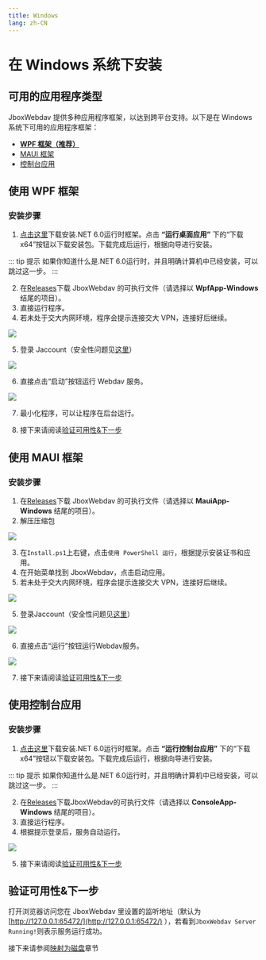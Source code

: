 ```yaml
---
title: Windows
lang: zh-CN
---
```


# 在 Windows 系统下安装

## 可用的应用程序类型
JboxWebdav 提供多种应用程序框架，以达到跨平台支持。以下是在 Windows 系统下可用的应用程序框架：

- [**WPF 框架（推荐）**](#使用-wpf-框架)
- [MAUI 框架](#使用-maui-框架)
- [控制台应用](#使用控制台应用)

## 使用 WPF 框架
### 安装步骤
1. [点击这里](https://dotnet.microsoft.com/zh-cn/download/dotnet/6.0/runtime)下载安装.NET 6.0运行时框架。点击 **“运行桌面应用”** 下的“下载x64”按钮以下载安装包。下载完成后运行，根据向导进行安装。

::: tip 提示
如果你知道什么是.NET 6.0运行时，并且明确计算机中已经安装，可以跳过这一步。
:::

2. 在[Releases](https://github.com/1357310795/JboxWebdav/releases)下载 JboxWebdav 的可执行文件（请选择以 **WpfApp-Windows** 结尾的项目）。
3. 直接运行程序。
4. 若未处于交大内网环境，程序会提示连接交大 VPN，连接好后继续。

![](https://s2.loli.net/2022/08/01/7bi1gGhDj2EIwXm.png)

5. 登录 Jaccount（安全性问题见[这里](../about/readme.md#安全性说明)）

![](https://s2.loli.net/2022/07/03/YXpRmdWC1QHSMrz.png)

6. 直接点击“启动”按钮运行 Webdav 服务。

![](https://s2.loli.net/2022/08/01/YujkUPdKIiXfbAT.png)

7. 最小化程序，可以让程序在后台运行。

8. 接下来请阅读[验证可用性&下一步](#验证可用性-下一步)

## 使用 MAUI 框架
### 安装步骤
1. 在[Releases](https://github.com/1357310795/JboxWebdav/releases)下载 JboxWebdav 的可执行文件（请选择以 **MauiApp-Windows** 结尾的项目）。
2. 解压压缩包

![](https://s2.loli.net/2022/08/01/a6TCM1QZJBI8sNR.png)

3. 在`Install.ps1`上右键，点击`使用 PowerShell 运行`，根据提示安装证书和应用。
4. 在开始菜单找到 JboxWebdav，点击启动应用。
4. 若未处于交大内网环境，程序会提示连接交大 VPN，连接好后继续。

![](https://s2.loli.net/2022/08/01/KjLmOkc2FSVM94s.png)

5. 登录Jaccount（安全性问题见[这里](../about/readme.md#安全性说明)）

![](https://s2.loli.net/2022/08/01/q9zWCLYDGoHAPMt.png)

6. 直接点击“运行”按钮运行Webdav服务。

![](https://s2.loli.net/2022/08/01/LTnyPaBmrdpOjHR.png)

7. 接下来请阅读[验证可用性&下一步](#验证可用性-下一步)

## 使用控制台应用
### 安装步骤
1. [点击这里](https://dotnet.microsoft.com/zh-cn/download/dotnet/6.0/runtime)下载安装.NET 6.0运行时框架。点击 **“运行控制台应用”** 下的“下载x64”按钮以下载安装包。下载完成后运行，根据向导进行安装。

::: tip 提示
如果你知道什么是.NET 6.0运行时，并且明确计算机中已经安装，可以跳过这一步。
:::

2. 在[Releases](https://github.com/1357310795/JboxWebdav/releases)下载JboxWebdav的可执行文件（请选择以 **ConsoleApp-Windows** 结尾的项目）。
3. 直接运行程序。
4. 根据提示登录后，服务自动运行。

![](https://s2.loli.net/2022/08/01/h9mkcH5ta3nPpSG.png)

5. 接下来请阅读[验证可用性&下一步](#验证可用性-下一步)

## 验证可用性&下一步
打开浏览器访问您在 JboxWebdav 里设置的监听地址（默认为 [http://127.0.0.1:65472/](http://127.0.0.1:65472/) ），若看到`JboxWebdav Server Running!`则表示服务运行成功。

接下来请参阅[映射为磁盘](../setup/Mount-Raidrive.md)章节
